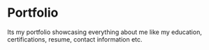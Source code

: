 # Portfolio
Its my portfolio showcasing everything about me like my education, certifications, resume, contact information etc.
